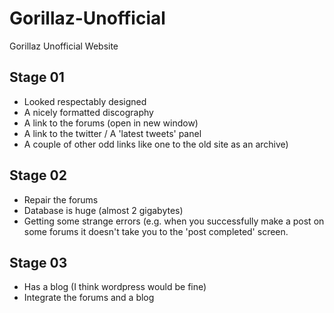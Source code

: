 # Gorillaz-Unofficial
Gorillaz Unofficial Website

## Stage 01
* Looked respectably designed
* A nicely formatted discography
* A link to the forums (open in new window)
* A link to the twitter / A 'latest tweets' panel 
* A couple of other odd links like one to the old site as an archive)

## Stage 02
* Repair the forums
 * Database is huge (almost 2 gigabytes)
 * Getting some strange errors (e.g. when you successfully make a post on some forums it doesn't take you to the 'post completed' screen. 

## Stage 03
* Has a blog (I think wordpress would be fine)
* Integrate the forums and a blog
